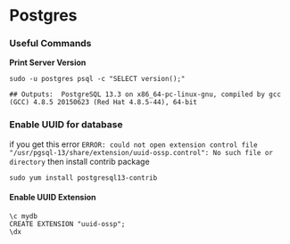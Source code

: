 # Postgres

### Useful Commands

**Print Server Version**

```
sudo -u postgres psql -c "SELECT version();"

## Outputs:  PostgreSQL 13.3 on x86_64-pc-linux-gnu, compiled by gcc (GCC) 4.8.5 20150623 (Red Hat 4.8.5-44), 64-bit
```

### Enable UUID for database

if you get this error `ERROR: could not open extension control file "/usr/pgsql-13/share/extension/uuid-ossp.control": No such file or directory` then install contrib package&#x20;

```
sudo yum install postgresql13-contrib
```

#### Enable UUID Extension

```
\c mydb
CREATE EXTENSION "uuid-ossp";
\dx
```

###
